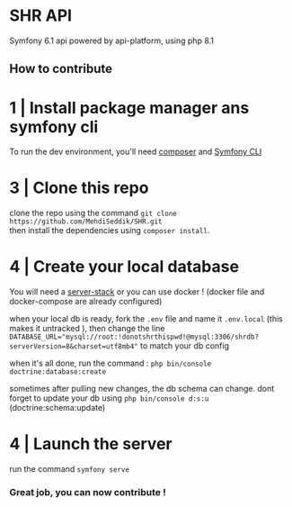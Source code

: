 # SHR API

Symfony 6.1 api powered by api-platform, using php 8.1

## How to contribute

# 1 | Install package manager ans symfony cli

To run the dev environment, you'll need [composer](https://getcomposer.org/) and [Symfony CLI](https://symfony.com/download)

# 3 | Clone this repo

clone the repo using the command `git clone https://github.com/MehdiSeddik/SHR.git` \
then install the dependencies using `composer install`.

# 4 | Create your local database

You will need a [server-stack](https://www.letecode.com/quest-ce-que-wamp-lamp-mamp-xampp-et-quelle-difference-faut-il-faire)
or you can use docker ! (docker file and docker-compose are already configured)

when your local db is ready, fork the `.env` file and name it `.env.local` (this makes it untracked ), then change the line 
`DATABASE_URL="mysql://root:!donotshrthispwd!@mysql:3306/shrdb?serverVersion=8&charset=utf8mb4"`
to match your db config

when it's all done, run the command : `php bin/console doctrine:database:create`

sometimes after pulling new changes, the db schema can change. dont forget to update your db using `php bin/console d:s:u` (doctrine:schema:update) 

# 4 | Launch the server

run the command  `symfony serve`

### Great job, you can now contribute !
